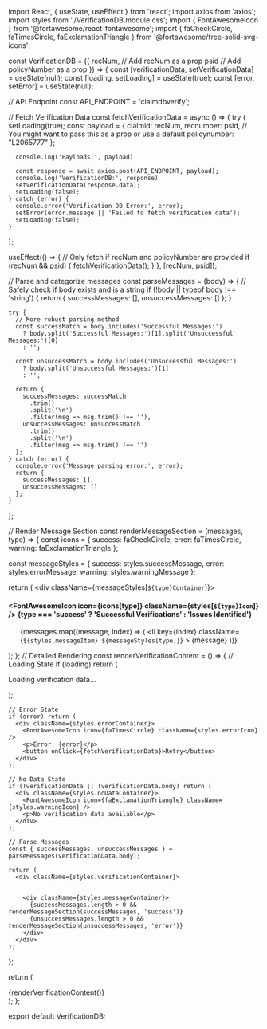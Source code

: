 import React, { useState, useEffect } from 'react';
import axios from 'axios';
import styles from './VerificationDB.module.css';
import { FontAwesomeIcon } from '@fortawesome/react-fontawesome';
import { 
  faCheckCircle, 
  faTimesCircle, 
  faExclamationTriangle 
} from '@fortawesome/free-solid-svg-icons';

const VerificationDB = ({ 
  recNum,  // Add recNum as a prop
  psid  // Add policyNumber as a prop
}) => {
  const [verificationData, setVerificationData] = useState(null);
  const [loading, setLoading] = useState(true);
  const [error, setError] = useState(null);

  // API Endpoint
  const API_ENDPOINT = 'claimdbverify';

  // Fetch Verification Data
  const fetchVerificationData = async () => {
    try {
      setLoading(true);
      const payload = {
        claimid: recNum,
        recnumber: psid,  // You might want to pass this as a prop or use a default
        policynumber: "L2065777"
      };
      
      console.log('Payloads:', payload)

      const response = await axios.post(API_ENDPOINT, payload);
      console.log('VerificationDB:', response)
      setVerificationData(response.data);
      setLoading(false);
    } catch (error) {
      console.error('Verification DB Error:', error);
      setError(error.message || 'Failed to fetch verification data');
      setLoading(false);
    }
  };

  useEffect(() => {
    // Only fetch if recNum and policyNumber are provided
    if (recNum && psid) {
      fetchVerificationData();
    }
  }, [recNum, psid]);

  // Parse and categorize messages
  const parseMessages = (body) => {
    // Safely check if body exists and is a string
    if (!body || typeof body !== 'string') {
      return {
        successMessages: [],
        unsuccessMessages: []
      };
    }

    try {
      // More robust parsing method
      const successMatch = body.includes('Successful Messages:') 
        ? body.split('Successful Messages:')[1].split('Unsuccessful Messages:')[0]
        : '';
      
      const unsuccessMatch = body.includes('Unsuccessful Messages:')
        ? body.split('Unsuccessful Messages:')[1]
        : '';

      return {
        successMessages: successMatch
          .trim()
          .split('\n')
          .filter(msg => msg.trim() !== ''),
        unsuccessMessages: unsuccessMatch
          .trim()
          .split('\n')
          .filter(msg => msg.trim() !== '')
      };
    } catch (error) {
      console.error('Message parsing error:', error);
      return {
        successMessages: [],
        unsuccessMessages: []
      };
    }
  };

  // Render Message Section
const renderMessageSection = (messages, type) => {
  const icons = {
    success: faCheckCircle,
    error: faTimesCircle,
    warning: faExclamationTriangle
  };

  const messageStyles = {
    success: styles.successMessage,
    error: styles.errorMessage,
    warning: styles.warningMessage
  };

  return (
    <div className={messageStyles[`${type}Container`]}>
      <h4>
        <FontAwesomeIcon 
          icon={icons[type]} 
          className={styles[`${type}Icon`]} 
        />
        {type === 'success' ? 'Successful Verifications' : 'Issues Identified'}
      </h4>
      <ol className={styles.numberedMessageList}>
        {messages.map((message, index) => (
          <li 
            key={index} 
            className={`${styles.messageItem} ${messageStyles[type]}`}
          >
            <span className={styles.messageText}>{message}</span>
          </li>
        ))}
      </ol>
    </div>
  );
};
  // Detailed Rendering
  const renderVerificationContent = () => {
    // Loading State
    if (loading) return (
      <div className={styles.loadingContainer}>
        <div className={styles.spinner}></div>
        <p>Loading verification data...</p>
      </div>
    );

    // Error State
    if (error) return (
      <div className={styles.errorContainer}>
        <FontAwesomeIcon icon={faTimesCircle} className={styles.errorIcon} />
        <p>Error: {error}</p>
        <button onClick={fetchVerificationData}>Retry</button>
      </div>
    );

    // No Data State
    if (!verificationData || !verificationData.body) return (
      <div className={styles.noDataContainer}>
        <FontAwesomeIcon icon={faExclamationTriangle} className={styles.warningIcon} />
        <p>No verification data available</p>
      </div>
    );

    // Parse Messages
    const { successMessages, unsuccessMessages } = parseMessages(verificationData.body);

    return (
      <div className={styles.verificationContainer}>
       

        <div className={styles.messageContainer}>
          {successMessages.length > 0 && renderMessageSection(successMessages, 'success')}
          {unsuccessMessages.length > 0 && renderMessageSection(unsuccessMessages, 'error')}
        </div>
      </div>
    );
  };

  return (
    <div className={styles.verificationDBContainer}>
      {renderVerificationContent()}
    </div>
  );
};

export default VerificationDB;
